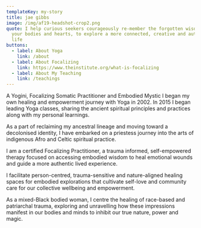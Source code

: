 ```yaml
---
templateKey: my-story
title: jae gibbs
image: /img/af19-headshot-crop2.png
quote: I help curious seekers courageously re-member the forgotten wisdom within
  your bodies and hearts, to explore a more connected, creative and authentic
  life
buttons:
  - label: About Yoga
    link: /about
  - label: About Focalizing
    link: https://www.theinstitute.org/what-is-focalizing
  - label: About My Teaching
    link: /teachings
---
```

A Yogini, Focalizing Somatic Practitioner and Embodied Mystic I began my own healing and empowerment journey with Yoga in 2002. In 2015 I began leading Yoga classes, sharing the ancient spiritual principles and practices along with my personal learnings. 

As a part of reclaiming my ancestral lineage and moving toward a decolonised identity, I have embarked on a priestess journey into the arts of indigenous Afro and Celtic spiritual practice.

I am a certified Focalizing Practitioner, a trauma informed, self-empowered therapy focused on accessing embodied wisdom to heal emotional wounds and guide a more authentic lived experience.

I facilitate person-centred, trauma-sensitive and nature-aligned healing spaces for embodied explorations that cultivate self-love and community care for our collective wellbeing and empowerment. 

As a mixed-Black bodied woman, I centre the healing of race-based and patriarchal trauma, exploring and unravelling how these impressions manifest in our bodies and minds to inhibit our true nature, power and magic.